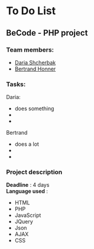 # To Do List

## BeCode - PHP project


 ### Team members:
  * [Daria Shcherbak](https://github.com/SuperchillB)
  * [Bertrand Honner](https://github.com/Dara-Shelli)
 
 ### Tasks:
  Daria:
  - does something
  -
  -
  Bertrand 
  - does a lot
  -
  -
### Project description

**Deadline** : 4 days  
**Language used** :  
- HTML
- PHP
- JavaScript
- JQuery
- Json
- AJAX
- CSS






